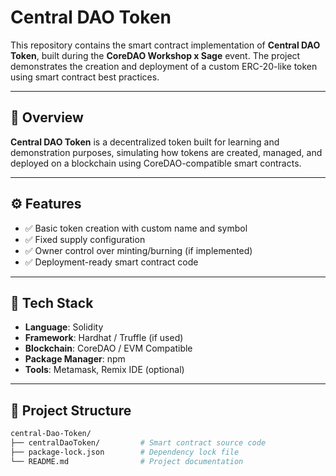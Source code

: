 # Central DAO Token

This repository contains the smart contract implementation of **Central DAO Token**, built during the **CoreDAO Workshop x Sage** event. The project demonstrates the creation and deployment of a custom ERC-20-like token using smart contract best practices.

---

## 🧾 Overview

**Central DAO Token** is a decentralized token built for learning and demonstration purposes, simulating how tokens are created, managed, and deployed on a blockchain using CoreDAO-compatible smart contracts.

---

## ⚙️ Features

- ✅ Basic token creation with custom name and symbol
- ✅ Fixed supply configuration
- ✅ Owner control over minting/burning (if implemented)
- ✅ Deployment-ready smart contract code

---

## 🧱 Tech Stack

- **Language**: Solidity  
- **Framework**: Hardhat / Truffle (if used)  
- **Blockchain**: CoreDAO / EVM Compatible  
- **Package Manager**: npm  
- **Tools**: Metamask, Remix IDE (optional)

---

## 📁 Project Structure

```bash
central-Dao-Token/
├── centralDaoToken/         # Smart contract source code
├── package-lock.json        # Dependency lock file
└── README.md                # Project documentation
